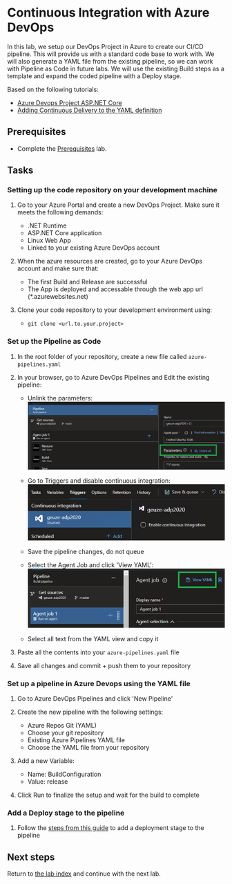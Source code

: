 # Continuous Integration with Azure DevOps

In this lab, we setup our DevOps Project in Azure to create our CI/CD pipeline. This will provide us with a standard code base to work with. We will also generate a YAML file from the existing pipeline, so we can work with Pipeline as Code in future labs. We will use the existing Build steps as a template and expand the coded pipeline with a Deploy stage.

Based on the following tutorials:
- [Azure Devops Project ASP.NET Core](https://docs.microsoft.com/en-us/azure/devops-project/azure-devops-project-aspnet-core)
- [Adding Continuous Delivery to the YAML definition](https://www.azuredevopslabs.com/labs/azuredevops/yaml/#task-4-adding-continuous-delivery-to-the-yaml-definition)

## Prerequisites

- Complete the [Prerequisites](prerequisites.md) lab.

## Tasks

### Setting up the code repository on your development machine

1. Go to your Azure Portal and create a new DevOps Project. Make sure it meets the following demands:
    - .NET Runtime
    - ASP.NET Core application
    - Linux Web App
    - Linked to your existing Azure DevOps account

1. When the azure resources are created, go to your Azure DevOps account and make sure that:
   - The first Build and Release are successful
   - The App is deployed and accessable through the web app url (*.azurewebsites.net)

1. Clone your code repository to your development environment using:
   - `git clone <url.to.your.project>`

### Set up the Pipeline as Code

1. In the root folder of your repository, create a new file called `azure-pipelines.yaml`

1. In your browser, go to Azure DevOps Pipelines and Edit the existing pipeline:
   - Unlink the parameters:
     ![](../images/pipelines-unlink.png)

   - Go to Triggers and disable continuous integration:
     ![](../images/pipelines-disable-ci.png)

   - Save the pipeline changes, do not queue

   - Select the Agent Job and click 'View YAML':
     ![](../images/pipelines-view-yaml.png)

   - Select all text from the YAML view and copy it

1. Paste all the contents into your `azure-pipelines.yaml` file

1. Save all changes and commit + push them to your repository

### Set up a pipeline in Azure Devops using the YAML file

1. Go to Azure DevOps Pipelines and click 'New Pipeline'

1. Create the new pipeline with the following settings:
    - Azure Repos Git (YAML)
    - Choose your git repository
    - Existing Azure Pipelines YAML file
    - Choose the YAML file from your repository

1. Add a new Variable:
    - Name: BuildConfiguration
    - Value: release

1. Click Run to finalize the setup and wait for the build to complete

### Add a Deploy stage to the pipeline

1. Follow the [steps from this guide](https://www.azuredevopslabs.com/labs/azuredevops/yaml/#task-4-adding-continuous-delivery-to-the-yaml-definition) to add a deployment stage to the pipeline

## Next steps
Return to [the lab index](../README.md) and continue with the next lab.